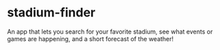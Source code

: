 # stadium-finder
An app that lets you search for your favorite stadium, see what events or games are happening, and a short forecast of the weather!
